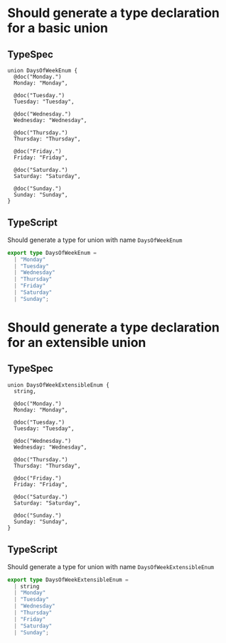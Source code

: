 # Should generate a type declaration for a basic union

## TypeSpec

```tsp
union DaysOfWeekEnum {
  @doc("Monday.")
  Monday: "Monday",

  @doc("Tuesday.")
  Tuesday: "Tuesday",

  @doc("Wednesday.")
  Wednesday: "Wednesday",

  @doc("Thursday.")
  Thursday: "Thursday",

  @doc("Friday.")
  Friday: "Friday",

  @doc("Saturday.")
  Saturday: "Saturday",

  @doc("Sunday.")
  Sunday: "Sunday",
}
```

## TypeScript

Should generate a type for union with name `DaysOfWeekEnum`

```ts models.ts
export type DaysOfWeekEnum =
  | "Monday"
  | "Tuesday"
  | "Wednesday"
  | "Thursday"
  | "Friday"
  | "Saturday"
  | "Sunday";
```

# Should generate a type declaration for an extensible union

## TypeSpec

```tsp
union DaysOfWeekExtensibleEnum {
  string,

  @doc("Monday.")
  Monday: "Monday",

  @doc("Tuesday.")
  Tuesday: "Tuesday",

  @doc("Wednesday.")
  Wednesday: "Wednesday",

  @doc("Thursday.")
  Thursday: "Thursday",

  @doc("Friday.")
  Friday: "Friday",

  @doc("Saturday.")
  Saturday: "Saturday",

  @doc("Sunday.")
  Sunday: "Sunday",
}
```

## TypeScript

Should generate a type for union with name `DaysOfWeekExtensibleEnum`

```ts models.ts
export type DaysOfWeekExtensibleEnum =
  | string
  | "Monday"
  | "Tuesday"
  | "Wednesday"
  | "Thursday"
  | "Friday"
  | "Saturday"
  | "Sunday";
```
